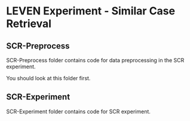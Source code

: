 # LEVEN Experiment - Similar Case Retrieval

## SCR-Preprocess

SCR-Preprocess folder contains code for data preprocessing in the SCR experiment. 

You should look at this folder first.

## SCR-Experiment

SCR-Experiment folder contains code for SCR experiment. 
